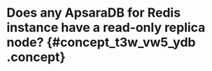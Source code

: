 # Does any ApsaraDB for Redis instance have a read-only replica node? {#concept_t3w_vw5_ydb .concept}

